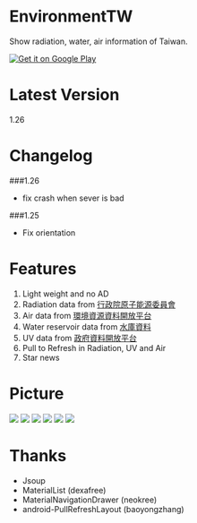 EnvironmentTW
========
Show radiation, water, air information of Taiwan. 

[![Get it on Google Play](http://www.android.com/images/brand/get_it_on_play_logo_small.png)](https://play.google.com/store/apps/details?id=com.npes87184.enviromenttw)

Latest Version
========
1.26

Changelog
========
###1.26
* fix crash when sever is bad

###1.25
* Fix orientation

Features
========
1. Light weight and no AD 
2. Radiation data from <a href="http://www.aec.gov.tw/%E8%B3%87%E8%A8%8A%E5%85%AC%E9%96%8B/%E9%96%8B%E6%94%BE%E8%B3%87%E6%96%99-Open-Data/02.%E5%85%A8%E5%9C%8B%E7%92%B0%E5%A2%83%E8%BC%BB%E5%B0%84%E5%81%B5%E6%B8%AC--219_2015_2017.html">行政院原子能源委員會</a>
3. Air data from <a href="http://opendata.epa.gov.tw/Data/Contents/AQX/">環境資源資料開放平台</a>
4. Water reservoir data from <a href="http://fhy.wra.gov.tw/ReservoirPage_2011/StorageCapacity.aspx">水庫資料</a>
5. UV data from <a href="http://data.gov.tw/node/6076">政府資料開放平台</a>
6. Pull to Refresh in Radiation, UV and Air
7. Star news


Picture
========
<img src="http://truth.bahamut.com.tw/s01/201505/5af1a75de4b6a936f09e8a89d46d5378.PNG">

<img src="http://truth.bahamut.com.tw/s01/201505/bedcf29f23cf968d4b9012cd451d6eb9.PNG">

<img src="http://truth.bahamut.com.tw/s01/201505/385584470516ae17f9025985c550991b.PNG">

<img src="http://truth.bahamut.com.tw/s01/201504/976977d2517994d51581b95ccf0700af.PNG">

<img src="http://truth.bahamut.com.tw/s01/201505/e998aa474a78c98ed5701a45ee50d2c3.PNG">

<img src="http://truth.bahamut.com.tw/s01/201504/aa2b42c63ac3b2d99518d248e92c3ffd.PNG">

Thanks
========
* Jsoup
* MaterialList (dexafree)
* MaterialNavigationDrawer (neokree)
* android-PullRefreshLayout (baoyongzhang)